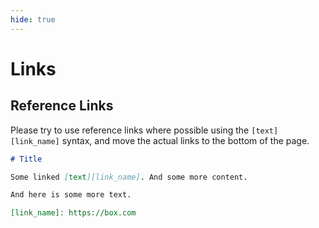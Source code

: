 ```yaml
---
hide: true
---
```


<!-- does not need translation -->

# Links

## Reference Links

Please try to use reference links where possible using the `[text][link_name]`
syntax, and move the actual links to the bottom of the page.

```md
# Title

Some linked [text][link_name]. And some more content.

And here is some more text.

[link_name]: https://box.com
```
